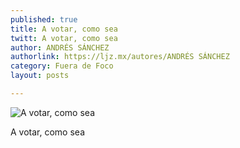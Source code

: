 ```yaml
---
published: true
title: A votar, como sea
twitt: A votar, como sea
author: ANDRÉS SÁNCHEZ
authorlink: https://ljz.mx/autores/ANDRÉS SÁNCHEZ
category: Fuera de Foco
layout: posts

---
```


![A votar, como sea](http://i.imgur.com/YDeIyT3m.jpg)

A votar, como sea
